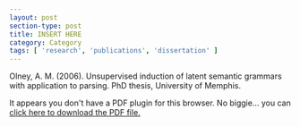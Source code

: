 ```yaml
---
layout: post
section-type: post
title: INSERT HERE
category: Category
tags: [ 'research', 'publications', 'dissertation' ]
---
```

Olney, A. M. (2006). Unsupervised induction of latent semantic grammars with application to parsing. PhD thesis, University of Memphis.

<object data="https://umdrive.memphis.edu/aolney/public/publications/INSERTHERE" type="application/pdf" width="100%" height="600px">
 
  <p>It appears you don't have a PDF plugin for this browser.
  No biggie... you can <a href="https://umdrive.memphis.edu/aolney/public/publications/INSERTHERE">click here to
  download the PDF file.</a></p>
  
</object>
